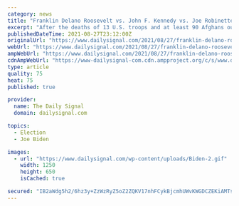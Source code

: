 ```yaml
---
category: news
title: "Franklin Delano Roosevelt vs. John F. Kennedy vs. Joe Robinette Biden"
excerpt: "After the deaths of 13 U.S. troops and at least 90 Afghans outside the Kabul airport, Joe Biden gave a speech from a position of weakness."
publishedDateTime: 2021-08-27T23:12:00Z
originalUrl: "https://www.dailysignal.com/2021/08/27/franklin-delano-roosevelt-vs-john-f-kennedy-vs-joe-robinette-biden/"
webUrl: "https://www.dailysignal.com/2021/08/27/franklin-delano-roosevelt-vs-john-f-kennedy-vs-joe-robinette-biden/"
ampWebUrl: "https://www.dailysignal.com/2021/08/27/franklin-delano-roosevelt-vs-john-f-kennedy-vs-joe-robinette-biden/amp/"
cdnAmpWebUrl: "https://www-dailysignal-com.cdn.ampproject.org/c/s/www.dailysignal.com/2021/08/27/franklin-delano-roosevelt-vs-john-f-kennedy-vs-joe-robinette-biden/amp/"
type: article
quality: 75
heat: 75
published: true

provider:
  name: The Daily Signal
  domain: dailysignal.com

topics:
  - Election
  - Joe Biden

images:
  - url: "https://www.dailysignal.com/wp-content/uploads/Biden-2.gif"
    width: 1250
    height: 650
    isCached: true

secured: "IB2aWdg5h2/6hz3y+ZzWzRyZ5oZ2ZQKV17nhFCykBjcmhUWvKWGDCZEKiAMTs9XyTwoR1/9MRUdW/Gnzj/IC5IGXE74CdjS0JSrjopNRclMSasz5IoID5bDofC6qXul9KETV6qgpBz1xhjn3gP6kiOXwm6fFDFJ1iO6c7b/7ip9O2pjWU+g2OAhsPZwt2n+AziYe8MWsKZ+ASOrmnKmaGnTIZD/VgRJzbENkG34ssERHfV9YHbv6OxgfY0EFusXAoipvGcDTJcnDWAGXhpmF4zYVo4kx6uWfJQnuDakRneSieS+mX1F3ZLfYdVbzdAmGI2n8d88NzvttIxwacDxNJXKAV9G/aqGOqjq/SkuxbFs=;dejJ+iItlPQlZbQIUxEXdA=="
---
```


